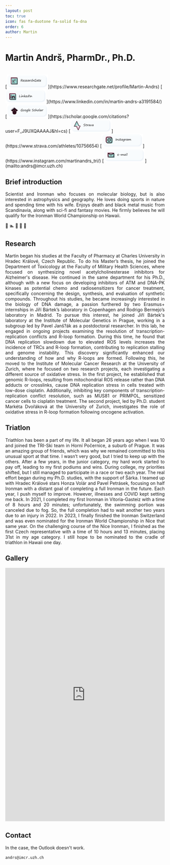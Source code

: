 ```yaml
---
layout: post
toc: true
icon: fas fa-duotone fa-solid fa-dna
order: 6
author: Martin
---
```


# Martin Andrš, PharmDr., Ph.D.
<br>
[<img src="uploads/buttons_png/ResearchGate.png" width="130" alt="ResearchGate"/>](https://www.researchgate.net/profile/Martin-Andrs) 
[<img src="uploads/buttons_png/LinkedIn.png" width="130" alt="LinkedIn"/>](https://www.linkedin.com/in/martin-andrs-a3191584/) 
[<img src="uploads/buttons_png/google.png" width="130" alt="GoogleScholar"/>](https://scholar.google.com/citations?user=F_J9UXQAAAAJ&hl=cs) 
[<img src="uploads/buttons_png/Strava.png" width="130" alt="Strava"/>](https://www.strava.com/athletes/10756654)
[<img src="uploads/buttons_png/instagram.png" width="130" alt="Instagram"/>](https://www.instagram.com/martinandrs_tri/)
[<img src="uploads/buttons_png/email.png" width="130" alt="email"/>](mailto:andrs@imcr.uzh.ch)



## Brief introduction
<p align="justify">
Scientist and Ironman who focuses on molecular biology, but is also interested in astrophysics and geography. He loves doing sports in nature and spending time with his wife. Enjoys death and black metal music from Scandinavia, along with sci-fi and fantasy movies. He firmly believes he will qualify for the Ironman World Championship on Hawaii.
</p>

🧬 🏊 🚵 🏃 🤘

## Research
<p align="justify">
Martin began his studies at the Faculty of Pharmacy at Charles University in Hradec Králové, Czech Republic. To do his Master’s thesis, he joined the Department of Toxicology at the Faculty of Military Health Sciences, where focused on synthesizing novel acetylcholinesterase inhibitors for Alzheimer's disease. He continued in the same department for his Ph.D., although with a new focus on developing inhibitors of ATM and DNA-PK kinases as potential chemo and radiosensitizers for cancer treatment, specifically concerning the design, synthesis, and evaluation of synthetic compounds. Throughout his studies, he became increasingly interested in the biology of DNA damage, a passion furthered by two Erasmus+ internships in Jiří Bártek’s laboratory in Copenhagen and Rodrigo Bermejo’s laboratory in Madrid. To pursue this interest, he joined Jiří Bártek's laboratory at the Institute of Molecular Genetics in Prague, working in a subgroup led by Pavel Janš?ák as a postdoctoral researcher. In this lab, he engaged in ongoing projects examining the resolution of transcription-replication conflicts and R-loop formation. During this time, he found that DNA replication slowdown due to elevated ROS levels increases the incidence of TRCs and R-loop formation, contributing to replication stalling and genome instability. This discovery significantly enhanced our understanding of how and why R-loops are formed. Following this, he moved to the Institute of Molecular Cancer Research at the University of Zurich, where he focused on two research projects, each investigating a different source of oxidative stress. In the first project, he established that genomic R-loops, resulting from mitochondrial ROS release rather than DNA adducts or crosslinks, cause DNA replication stress in cells treated with low-dose cisplatin. Additionally, inhibiting key components of transcription-replication conflict resolution, such as MUS81 or PRIMPOL, sensitized cancer cells to cisplatin treatment. The second project, led by Ph.D. student Markéta Dvořáková at the University of Zurich, investigates the role of oxidative stress in R-loop formation following oncogene activation. 
</p>

## Triatlon
<p align="justify">
Triathlon has been a part of my life. It all began 26 years ago when I was 10 and joined the TRI-Ski team in Horní Počernice, a suburb of Prague. It was an amazing group of friends, which was why we remained committed to this unusual sport at that time. I wasn’t very good, but I tried to keep up with the others. After a few years, in the junior category, my hard work started to pay off, leading to my first podiums and wins. During college, my priorities shifted, but I still managed to participate in a race or two each year. The real effort began during my Ph.D. studies, with the support of Šárka. I teamed up with Hradec Králové stars Honza Volár and Pavel Petrásek, focusing on half Ironman with a distant goal of completing a full Ironman in the future. Each year, I push myself to improve. However, illnesses and COVID kept setting me back. In 2021, I completed my first Ironman in Vitoria-Gasteiz with a time of 8 hours and 20 minutes; unfortunately, the swimming portion was canceled due to fog. So, the full completion had to wait another two years due to an injury in 2022. In 2023, I finally finished the Ironman Switzerland and was even nominated for the Ironman World Championship in Nice that same year. On the challenging course of the Nice Ironman, I finished as the first Czech representative with a time of 10 hours and 13 minutes, placing 31st in my age category. I still hope to be nominated to the cradle of triathlon in Hawaii one day.
</p>


## Gallery

<iframe height="800" style="width: 100%;" scrolling="no" title="Untitled" src="https://codepen.io/-rka-Salajkov-/embed/gbOOoLV?default-tab=result&theme-id=light" frameborder="no" loading="lazy" allowtransparency="true" allowfullscreen="true">
  See the Pen <a href="https://codepen.io/-rka-Salajkov-/pen/gbOOoLV">
  Untitled</a> by Bezinka (<a href="https://codepen.io/-rka-Salajkov-">@-rka-Salajkov-</a>)
  on <a href="https://codepen.io">CodePen</a>.
</iframe>

## Contact

In the case, the Outlook doesn't work. 

```text
andrs@imcr.uzh.ch
```